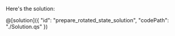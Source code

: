 Here's the solution:

@[solution]({
    "id": "prepare_rotated_state_solution",
    "codePath": "./Solution.qs"
})
